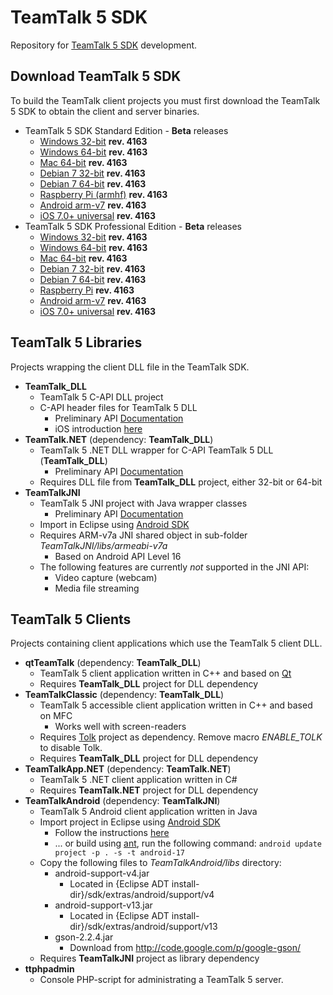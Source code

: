 # TeamTalk 5 SDK

Repository for [TeamTalk 5 SDK](http://www.bearware.dk/?page_id=393) development.

## Download TeamTalk 5 SDK

To build the TeamTalk client projects you must first download the
TeamTalk 5 SDK to obtain the client and server binaries.

* TeamTalk 5 SDK Standard Edition - **Beta** releases
  * [Windows 32-bit](http://bearware.dk/test/TeamTalk5SDK/v5.1.0.4163/tt5sdk_v5.1.0.4163_win32.zip) **rev. 4163**
  * [Windows 64-bit](http://bearware.dk/test/TeamTalk5SDK/v5.1.0.4163/tt5sdk_v5.1.0.4163_win64.zip) **rev. 4163**
  * [Mac 64-bit](http://bearware.dk/test/TeamTalk5SDK/v5.1.0.4163/tt5sdk_v5.1.0.4163_macos_x86_64.tar.gz) **rev. 4163**
  * [Debian 7 32-bit](http://bearware.dk/test/TeamTalk5SDK/v5.1.0.4163/tt5sdk_v5.1.0.4163_debian7_i386.tar.gz) **rev. 4163**
  * [Debian 7 64-bit](http://bearware.dk/test/TeamTalk5SDK/v5.1.0.4163/tt5sdk_v5.1.0.4163_debian7_x86_64.tar.gz) **rev. 4163**
  * [Raspberry Pi (armhf)](http://bearware.dk/test/TeamTalk5SDK/v5.1.0.4163/tt5sdk_v5.1.0.4163_raspbian_armhf.tar.gz) **rev. 4163**
  * [Android arm-v7](http://bearware.dk/test/TeamTalk5SDK/v5.1.0.4163/tt5sdk_v5.1.0.4163_android_armv7a.tar.gz)  **rev. 4163**
  * [iOS 7.0+ universal](http://bearware.dk/test/TeamTalk5SDK/v5.1.0.4163/tt5sdk_v5.1.0.4163_ios_universal.tar.gz)  **rev. 4163**
* TeamTalk 5 SDK Professional Edition - **Beta** releases
  * [Windows 32-bit](http://bearware.dk/test/TeamTalk5SDK/v5.1.0.4163/tt5prosdk_v5.1.0.4163_win32.zip)  **rev. 4163**
  * [Windows 64-bit](http://bearware.dk/test/TeamTalk5SDK/v5.1.0.4163/tt5prosdk_v5.1.0.4163_win64.zip)  **rev. 4163**
  * [Mac 64-bit](http://bearware.dk/test/TeamTalk5SDK/v5.1.0.4163/tt5prosdk_v5.1.0.4163_debian7_i386.tar.gz) **rev. 4163**
  * [Debian 7 32-bit](http://bearware.dk/test/TeamTalk5SDK/v5.1.0.4163/tt5prosdk_v5.1.0.4163_debian7_i386.tar.gz) **rev. 4163**
  * [Debian 7 64-bit](http://bearware.dk/test/TeamTalk5SDK/v5.1.0.4163/tt5prosdk_v5.1.0.4163_debian7_x86_64.tar.gz) **rev. 4163**
  * [Raspberry Pi](http://bearware.dk/test/TeamTalk5SDK/v5.1.0.4163/tt5prosdk_v5.1.0.4163_raspbian_armhf.tar.gz) **rev. 4163**
  * [Android arm-v7](http://bearware.dk/test/TeamTalk5SDK/v5.1.0.4163/tt5prosdk_v5.1.0.4163_android_armv7a.tar.gz)  **rev. 4163**
  * [iOS 7.0+ universal](http://bearware.dk/test/TeamTalk5SDK/v5.1.0.4163/tt5prosdk_v5.1.0.4163_ios_universal.tar.gz)  **rev. 4163**

## TeamTalk 5 Libraries
Projects wrapping the client DLL file in the TeamTalk SDK.
* **TeamTalk_DLL**
  * TeamTalk 5 C-API DLL project 
  * C-API header files for TeamTalk 5 DLL
    * Preliminary API [Documentation](http://bearware.dk/test/TeamTalk5SDK/v5.1.0.4163/docs/C-API/)
    * iOS introduction [here](http://bearware.dk/test/TeamTalk5SDK/v5.1.0.4163/docs/C-API/ttlib.html#ttdllios)
* **TeamTalk.NET** (dependency: **TeamTalk_DLL**)
  * TeamTalk 5 .NET DLL wrapper for C-API TeamTalk 5 DLL (**TeamTalk_DLL**)
    * Preliminary API [Documentation](http://bearware.dk/test/TeamTalk5SDK/v5.1.0.4163/docs/NET/)
  * Requires DLL file from **TeamTalk_DLL** project, either 32-bit or 64-bit
* **TeamTalkJNI**
  * TeamTalk 5 JNI project with Java wrapper classes
    * Preliminary API [Documentation](http://bearware.dk/test/TeamTalk5SDK/v5.1.0.4163/docs/Java/)
  * Import in Eclipse using [Android SDK](http://developer.android.com/sdk/index.html)
  * Requires ARM-v7a JNI shared object in sub-folder *TeamTalkJNI/libs/armeabi-v7a*
    * Based on Android API Level 16
  * The following features are currently *not* supported in the JNI API:
    * Video capture (webcam)
    * Media file streaming

## TeamTalk 5 Clients
Projects containing client applications which use the TeamTalk 5 client DLL.
* **qtTeamTalk** (dependency: **TeamTalk_DLL**)
  * TeamTalk 5 client application written in C++ and based on [Qt](http://www.qt.io)
  * Requires **TeamTalk_DLL** project for DLL dependency
* **TeamTalkClassic** (dependency: **TeamTalk_DLL**)
  * TeamTalk 5 accessible client application written in C++ and based on MFC
    * Works well with screen-readers
  * Requires [Tolk](https://github.com/dkager/tolk) project as dependency. Remove macro *ENABLE_TOLK* to disable Tolk.
  * Requires **TeamTalk_DLL** project for DLL dependency
* **TeamTalkApp.NET** (dependency: **TeamTalk.NET**)
  * TeamTalk 5 .NET client application written in C#
  * Requires **TeamTalk.NET** project for DLL dependency
* **TeamTalkAndroid** (dependency: **TeamTalkJNI**)
  * TeamTalk 5 Android client application written in Java
  * Import project in Eclipse using [Android SDK](http://developer.android.com/sdk/index.html)
    * Follow the instructions [here](http://bearware.dk/test/TeamTalk5SDK/v5.1.0.4163/docs/Java/examples.html#teamtalkandroid)
    * ... or build using [ant](http://ant.apache.org), run the following command: ```android update project -p . -s -t android-17```
  * Copy the following files to *TeamTalkAndroid/libs* directory:
    * android-support-v4.jar
      * Located in {Eclipse ADT install-dir}/sdk/extras/android/support/v4
    * android-support-v13.jar
      * Located in {Eclipse ADT install-dir}/sdk/extras/android/support/v13
    * gson-2.2.4.jar
      * Download from http://code.google.com/p/google-gson/
  * Requires **TeamTalkJNI** project as library dependency
* **ttphpadmin**
  * Console PHP-script for administrating a TeamTalk 5 server.
